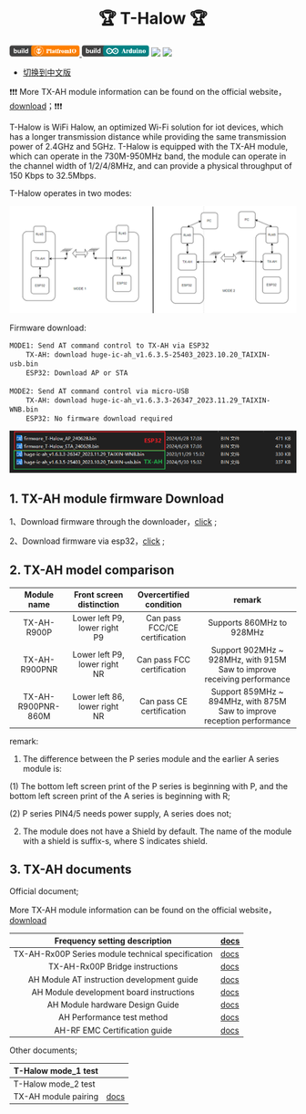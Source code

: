 <h1 align = "center">🏆 T-Halow 🏆</h1>

<p> 
  <a href="https://platformio.org/"> <img src="./hardware/image/PlatformIO_badge.png" height="20px"> </a>
  <a href="https://www.arduino.cc/en/software"> <img src="./hardware/image/Arduino_badge.png" height="20px"></a>
  <a href=""> <img src="https://img.shields.io/badge/Liiygo-T_Halow-blue" height="20px"></a>
  <a href=""> <img src="https://img.shields.io/badge/language-c++-brightgreen" height="20px"></a>
</p>


* [切换到中文版](./README_CN.md)

❗❗❗ More TX-AH module information can be found on the official website，[download](https://en.taixin-semi.com/Product?prouctSubClass=33)；❗❗❗ 

T-Halow is WiFi Halow, an optimized Wi-Fi solution for iot devices, which has a longer transmission distance while providing the same transmission power of 2.4GHz and 5GHz. T-Halow is equipped with the TX-AH module, which can operate in the 730M-950MHz band, the module can operate in the channel width of 1/2/4/8MHz, and can provide a physical throughput of 150 Kbps to 32.5Mbps.

T-Halow operates in two modes:

![alt text](./hardware/image/image.png)

Firmware download:
~~~
MODE1: Send AT command control to TX-AH via ESP32
    TX-AH: download huge-ic-ah_v1.6.3.5-25403_2023.10.20_TAIXIN-usb.bin
    ESP32: Download AP or STA

MODE2: Send AT command control via micro-USB
    TX-AH: download huge-ic-ah_v1.6.3.3-26347_2023.11.29_TAIXIN-WNB.bin
    ESP32: No firmware download required
~~~

![alt text](./hardware/image/image-1.png)

## 1. TX-AH module firmware Download

1、Download firmware through the downloader，[click](./docs/Firmware_burn_1.md) ;

2、Download firmware via esp32，[click](./docs/Firmware_burn_1.md) ;

## 2. TX-AH model comparison

|        Module name       |     Front screen distinction     |    Overcertified condition     |                       remark                        |
| :----------------: | :------------: | :----------: | :---------------------------------------------: |
|    TX-AH-R900P     | Lower left P9, lower right P9  | Can pass FCC/CE certification |             Supports 860MHz to 928MHz             |
|   TX-AH-R900PNR    | Lower left P9, lower right NR |  Can pass FCC certification   | Support 902MHz ~ 928MHz, with 915M Saw to improve receiving performance |
| TX-AH-R900PNR-860M | Lower left 86, lower right NR |   Can pass CE certification   | Support 859MHz ~ 894MHz, with 875M Saw to improve reception performance |

remark:
1. The difference between the P series module and the earlier A series module is:

(1) The bottom left screen print of the P series is beginning with P, and the bottom left screen print of the A series is beginning with R;

(2) P series PIN4/5 needs power supply, A series does not;

2. The module does not have a Shield by default. The name of the module with a shield is suffix-s, where S indicates shield.

## 3. TX-AH documents

Official document;

More TX-AH module information can be found on the official website，[download](https://en.taixin-semi.com/Product?prouctSubClass=33)

|           Frequency setting description           | [docs](./hardware/TX_AH/泰芯802.11AH%20Frequency%20setting%20description_20231130110312.pdf)                       |
|:-------------------------------------------------:|:------------------------------------------------------------------------------------------------------------------ |
| TX-AH-Rx00P Series module technical specification | [docs](./hardware/TX_AH/泰芯802.11ah TX-AH-Rx00P%20Series%20module%20technical%20specification_20231116174457.pdf) |
|          TX-AH-Rx00P Bridge instructions          | [docs](./hardware/TX_AH//泰芯AH%20Bridge%20instructions_20230908122753.pdf)                                        |
|    AH Module AT instruction development guide     | [docs](./hardware/TX_AH/泰芯AH%20Module%20AT%20instruction%20development%20guide_20230524100503.pdf)               |
|     AH Module development board instructions      | [docs](./hardware/TX_AH/泰芯AH%20Module%20development%20board%20instructions_20230621205234.pdf)                   |
|          AH Module hardware Design Guide          | [docs](./hardware/TX_AH/泰芯AH%20Module%20hardware%20Design%20Guide_20230621170639.pdf)                            |
|            AH Performance test method             | [docs](./hardware/TX_AH/泰芯AH%20Performance%20test%20method_20230908122816.pdf)                                   |
|           AH-RF EMC Certification guide           | [docs](./hardware/TX_AH/泰芯AH-RF EMC%20Certification%20guide_20230720140052.pdf)                                  |

Other documents;

| T-Halow mode_1 test  |     |
| -------------------- | --- |
| T-Halow mode_2 test  |     |
| TX-AH module pairing |[docs](./docs/module_pair.md)|

